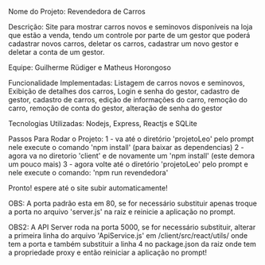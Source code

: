 Nome do Projeto: Revendedora de Carros

Descrição: Site para mostrar carros novos e seminovos disponíveis na loja que estão a venda, tendo um controle por parte de um gestor que poderá cadastrar novos carros, deletar os carros, cadastrar um novo gestor e deletar a conta de um gestor.

Equipe: Guilherme Rüdiger e Matheus Horongoso

Funcionalidade Implementadas: Listagem de carros novos e seminovos, Exibição de detalhes dos carros, Login e senha do gestor, cadastro de gestor, cadastro de carros, edição de informações do carro, remoção do carro, remoção de conta do gestor, alteração de senha do gestor

Tecnologias Utilizadas: Nodejs, Express, Reactjs e SQLite

Passos Para Rodar o Projeto: 
1 - va até o diretório 'projetoLeo' pelo prompt nele execute o comando 'npm install' (para baixar as dependencias)
2 - agora va no diretorio 'client' e de novamente um 'npm install' (este demora um pouco mais)
3 - agora volte até o diretório 'projetoLeo' pelo prompt e nele execute o comando: 'npm run revendedora'

Pronto! espere até o site subir automaticamente!

OBS: A porta padrão esta em 80, se for necessário substituir apenas troque a porta no arquivo 'server.js' na raiz e reinicie a aplicação no prompt.

OBS2: A API Server roda na porta 5000, se for necessário substituir, alterar a primeira linha do arquivo 'ApiService.js' em /client/src/react/utils/ onde tem a porta e também substituir a linha 4 no package.json da raiz onde tem a propriedade proxy e então reiniciar a aplicação no prompt!

